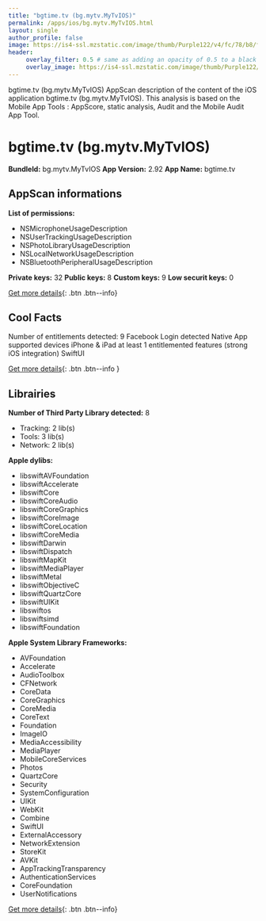 ```yaml
---
title: "bgtime.tv (bg.mytv.MyTvIOS)"
permalink: /apps/ios/bg.mytv.MyTvIOS.html
layout: single
author_profile: false
image: https://is4-ssl.mzstatic.com/image/thumb/Purple122/v4/fc/78/b8/fc78b8f1-375d-e7a6-9461-deb68406527e/AppIcon-1x_U007emarketing-0-7-0-85-220.png/512x512bb.jpg
header: 
     overlay_filter: 0.5 # same as adding an opacity of 0.5 to a black background
     overlay_image: https://is4-ssl.mzstatic.com/image/thumb/Purple122/v4/fc/78/b8/fc78b8f1-375d-e7a6-9461-deb68406527e/AppIcon-1x_U007emarketing-0-7-0-85-220.png/512x512bb.jpg
---
```

bgtime.tv (bg.mytv.MyTvIOS) AppScan description of the content of the iOS application bgtime.tv (bg.mytv.MyTvIOS). This analysis is based on the Mobile App Tools : AppScore, static analysis, Audit and the Mobile Audit App Tool.

# bgtime.tv (bg.mytv.MyTvIOS)

**BundleId:** bg.mytv.MyTvIOS
**App Version:** 2.92
**App Name:** bgtime.tv


## AppScan informations 

**List of permissions:** 
- NSMicrophoneUsageDescription
- NSUserTrackingUsageDescription
- NSPhotoLibraryUsageDescription
- NSLocalNetworkUsageDescription
- NSBluetoothPeripheralUsageDescription
  
  
**Private keys:** 32
**Public keys:** 8
**Custom keys:** 9
**Low securit keys:** 0
  
[Get more details](/pricing.html){: .btn .btn--info}

## Cool Facts

Number of entitlements detected: 9
Facebook Login detected
Native App
supported devices iPhone & iPad
at least 1 entitlemented features (strong iOS integration)
SwiftUI
  
[Get more details](/pricing.html){: .btn .btn--info }

## Librairies 
**Number of Third Party Library detected:** 8
- Tracking: 2 lib(s)
- Tools: 3 lib(s)
- Network: 2 lib(s)


**Apple dylibs:**
- libswiftAVFoundation
- libswiftAccelerate
- libswiftCore
- libswiftCoreAudio
- libswiftCoreGraphics
- libswiftCoreImage
- libswiftCoreLocation
- libswiftCoreMedia
- libswiftDarwin
- libswiftDispatch
- libswiftMapKit
- libswiftMediaPlayer
- libswiftMetal
- libswiftObjectiveC
- libswiftQuartzCore
- libswiftUIKit
- libswiftos
- libswiftsimd
- libswiftFoundation


**Apple System Library Frameworks:**
- AVFoundation
- Accelerate
- AudioToolbox
- CFNetwork
- CoreData
- CoreGraphics
- CoreMedia
- CoreText
- Foundation
- ImageIO
- MediaAccessibility
- MediaPlayer
- MobileCoreServices
- Photos
- QuartzCore
- Security
- SystemConfiguration
- UIKit
- WebKit
- Combine
- SwiftUI
- ExternalAccessory
- NetworkExtension
- StoreKit
- AVKit
- AppTrackingTransparency
- AuthenticationServices
- CoreFoundation
- UserNotifications


  
[Get more details](/pricing.html){: .btn .btn--info}

